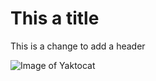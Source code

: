 # This a title

This is a change to add a header

![Image of Yaktocat](https://octodex.github.com/images/yaktocat.png)
